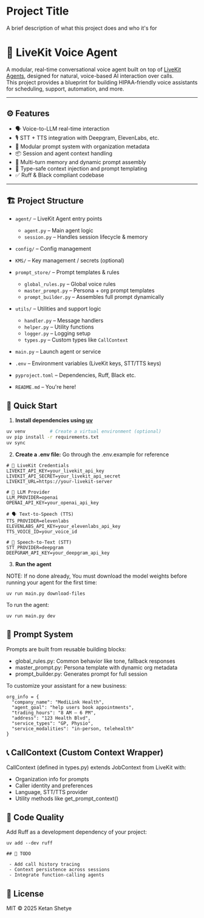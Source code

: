 
# Project Title

A brief description of what this project does and who it's for

# 🧠 LiveKit Voice Agent

A modular, real-time conversational voice agent built on top of [LiveKit Agents](https://docs.livekit.io/agents/), designed for natural, voice-based AI interaction over calls.  
This project provides a blueprint for building HIPAA-friendly voice assistants for scheduling, support, automation, and more.

---

## ⚙️ Features

- 🗣️ Voice-to-LLM real-time interaction  
- 🎙️ STT + TTS integration with Deepgram, ElevenLabs, etc.  
- 🧩 Modular prompt system with organization metadata  
- 📦 Session and agent context handling  
- 🧠 Multi-turn memory and dynamic prompt assembly  
- 🧾 Type-safe context injection and prompt templating  
- ✅ Ruff & Black compliant codebase  

---

## 🏗️ Project Structure

- `agent/` – LiveKit Agent entry points  
  - `agent.py` – Main agent logic  
  - `session.py` – Handles session lifecycle & memory  

- `config/` – Config management

- `KMS/` – Key management / secrets (optional)

- `prompt_store/` – Prompt templates & rules  
  - `global_rules.py` – Global voice rules  
  - `master_prompt.py` – Persona + org prompt templates  
  - `prompt_builder.py` – Assembles full prompt dynamically  

- `utils/` – Utilities and support logic  
  - `handler.py` – Message handlers  
  - `helper.py` – Utility functions  
  - `logger.py` – Logging setup  
  - `types.py` – Custom types like `CallContext`  

- `main.py` – Launch agent or service  
- `.env` – Environment variables (LiveKit keys, STT/TTS keys)  
- `pyproject.toml` – Dependencies, Ruff, Black etc.  
- `README.md` – You're here!

## 🚀 Quick Start

1. **Install dependencies using [uv](https://github.com/astral-sh/uv)**

```bash
uv venv         # Create a virtual environment (optional)
uv pip install -r requirements.txt
uv sync
```

2. **Create a .env file:**
Go through the .env.example for reference
```
# 🔐 LiveKit Credentials
LIVEKIT_API_KEY=your_livekit_api_key
LIVEKIT_API_SECRET=your_livekit_api_secret
LIVEKIT_URL=https://your-livekit-server

# 🤖 LLM Provider
LLM_PROVIDER=openai
OPENAI_API_KEY=your_openai_api_key

# 🗣️ Text-to-Speech (TTS)
TTS_PROVIDER=elevenlabs
ELEVENLABS_API_KEY=your_elevenlabs_api_key
TTS_VOICE_ID=your_voice_id

# 🎤 Speech-to-Text (STT)
STT_PROVIDER=deepgram
DEEPGRAM_API_KEY=your_deepgram_api_key

```

3. **Run the agent**

NOTE: If no done already, You must download the model weights before running your agent for the first time:
```
uv run main.py download-files
```
To run the agent:
```
uv run main.py dev
```

## 🧠 Prompt System
Prompts are built from reusable building blocks:

- global_rules.py: Common behavior like tone, fallback responses
- master_prompt.py: Persona template with dynamic org metadata
- prompt_builder.py: Generates prompt for full session

To customize your assistant for a new business:
```
org_info = {
  "company_name": "MediLink Health",
  "agent_goal": "help users book appointments",
  "trading_hours": "8 AM – 6 PM",
  "address": "123 Health Blvd",
  "service_types": "GP, Physio",
  "service_modalities": "in-person, telehealth"
}
```

## 📞 CallContext (Custom Context Wrapper)
CallContext (defined in types.py) extends JobContext from LiveKit with:

- Organization info for prompts
- Caller identity and preferences
- Language, STT/TTS provider
- Utility methods like get_prompt_context()

## 🧼 Code Quality
Add Ruff as a development dependency of your project:
```
uv add --dev ruff

## 📌 TODO

 - Add call history tracing
 - Context persistence across sessions
 - Integrate function-calling agents

```

## 📄 License

MIT © 2025 Ketan Shetye



